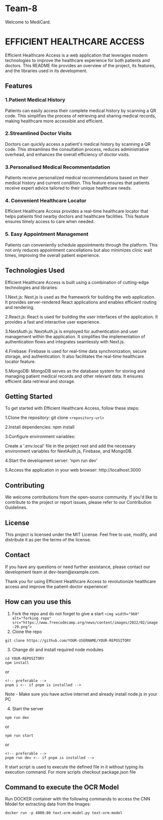 # Team-8

Welcome to MediCard.

<h1>EFFICIENT HEALTHCARE ACCESS</h1>

<p>Efficient Healthcare Access is a web application that leverages modern technologies to improve the healthcare experience for both patients and doctors. This README file provides an overview of the project, its features, and the libraries used in its development.</p>

<h2>Features</h2>

<h3>1.Patient Medical History</h3>

<p>Patients can easily access their complete medical history by scanning a QR code. This simplifies the process of retrieving and sharing medical records, making healthcare more accessible and efficient.

<h3>2.Streamlined Doctor Visits</h3>

<p>Doctors can quickly access a patient's medical history by scanning a QR code. This streamlines the consultation process, reduces administrative overhead, and enhances the overall efficiency of doctor visits.</p>

<h3>3.Personalised Medical Recommentadation</h3>

<p>Patients receive personalized medical recommendations based on their medical history and current condition. This feature ensures that patients receive expert advice tailored to their unique healthcare needs.</p>

<h3>4. Convenient Healthcare Locator
</h3>

<p>Efficient Healthcare Access provides a real-time healthcare locator that helps patients find nearby doctors and healthcare facilities. This feature ensures timely access to care when needed.</p>

<h3>5. Easy Appointment Management</h3>

<p>Patients can conveniently schedule appointments through the platform. This not only reduces appointment cancellations but also minimizes clinic wait times, improving the overall patient experience.</p>

<h2>Technologies Used</h2>

<p>Efficient Healthcare Access is built using a combination of cutting-edge technologies and libraries:

1.Next.js: Next.js is used as the framework for building the web application. It provides server-rendered React applications and enables efficient routing and rendering.

2.React.js: React is used for building the user interfaces of the application. It provides a fast and interactive user experience.

3.NextAuth.js: NextAuth.js is employed for authentication and user management within the application. It simplifies the implementation of authentication flows and integrates seamlessly with Next.js.

4.Firebase: Firebase is used for real-time data synchronization, secure storage, and authentication. It also facilitates the real-time healthcare locator feature.

5.MongoDB: MongoDB serves as the database system for storing and managing patient medical records and other relevant data. It ensures efficient data retrieval and storage.

<h2>Getting Started</h2>

<p>To get started with Efficient Healthcare Access, follow these steps:

1.Clone the repository: git clone `<repository-url>`

2.Install dependencies: npm install

3.Configure environment variables:

Create a '.env.local' file in the project root and add the necessary environment variables for NextAuth.js, Firebase, and MongoDB.

4.Start the development server: 'npm run dev'

5.Access the application in your web browser: http://localhost:3000 

<h2>Contributing</h2>

<p>We welcome contributions from the open-source community. If you'd like to contribute to the project or report issues, please refer to our Contribution Guidelines.</p>

<h2>License</h2>

<p>This project is licensed under the MIT License. Feel free to use, modify, and distribute it as per the terms of the license.</p>

<h2>Contact</h2>

<p>If you have any questions or need further assistance, please contact our development team at dev-team@example.com.

<p>Thank you for using Efficient Healthcare Access to revolutionize healthcare access and improve the patient-doctor experience!</p>


<h2>How can you use this</h2>

1. Fork the repo and do not forget to give a start
   `<img width="960" alt="forking repo" src="https://www.freecodecamp.org/news/content/images/2022/02/image-29.png">`
2. Clone the repo

```
git clone https://github.com/YOUR-USERNAME/YOUR-REPOSITORY
```

3. Change dir and install required node modules

```
cd YOUR-REPOSITORY
npm install 
```

or

```
<!-- preferable -->
pnpm i <-- if pnpm is installed -->
```

Note - Make sure you have active internet and already install node.js in your PC

4. Start the server

```
npm run dev
```

or

```
npm run start 
```

or

```
<!-- preferable -->
pnpm run dev <-- if pnpm is installed -->

```

It start script is used to execute the defined file in it without typing its execution command.
For more scripts checkout package.json file

<h2>Command to execute the OCR Model</h2>

Run DOCKER container with the following commands to access the CNN Model for extracting data from the Images:

```
docker run -p 4000:80 text-orm-model.py text-orm-model
```

